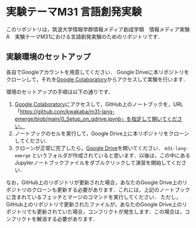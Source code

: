 # 実験テーマM31 言語創発実験

このリポジトリは，筑波大学情報学群情報メディア創成学類　情報メディア実験A　実験テーマM31における言語創発実験のためのリポジトリです．

## 実験環境のセットアップ

各自でGoogleアカウントを用意してください．
Google Driveに本リポジトリをクローンして，それを[Google Colaboratory](https://colab.research.google.com/)からアクセスして実験を行います．

環境のセットアップの手順は以下の通りです．

1. [Google Colaboratory](https://colab.research.google.com/)にアクセスして，GitHub上のノートブックを，URL「https://github.com/kwakaba/m31-lang-emerge/blob/main/0_Setup_on_gdrive.ipynb」を指定して開いてください．
2. ノートブックのセルを実行して，Google Drive上に本リポジトリをクローンしてください．
3. クローンが正常に完了したら，[Google Drive](https://drive.google.com/drive/my-drive)を開いてください． `m31-lang-emerge` というフォルダが作成されていると思います．以後は，この中にあるJupyterノートブックファイルをダブルクリックして演習を開始してください．

なお，GitHub上のリポジトリが更新された場合，あなたのGoogle Drive上のリポジトリのクローンも更新する必要があります．これには，上記のノートブックに含まれているフェッチとマージのコマンドを実行してください．
ただし，GitHub上のリポジトリで更新されたファイルが，あなたのGoogle Drive上のリポジトリでも更新されていた場合，コンフリクトが発生します．この場合は，コンフリクトを解消する必要があります．

